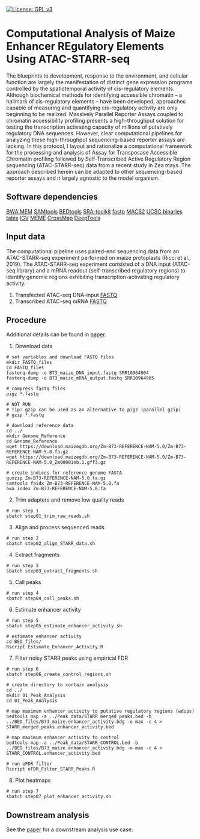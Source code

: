 [![License: GPL v3](https://img.shields.io/badge/License-GPL%20v3-blue.svg)](http://www.gnu.org/licenses/gpl-3.0)

# Computational Analysis of Maize Enhancer REgulatory Elements Using ATAC-STARR-seq

The blueprints to development, response to the environment, and cellular function are largely the manifestation of distinct gene expression programs controlled by the spatiotemporal activity of cis-regulatory elements. Although biochemical methods for identifying accessible chromatin – a hallmark of cis-regulatory elements – have been developed, approaches capable of measuring and quantifying cis-regulatory activity are only beginning to be realized. Massively Parallel Reporter Assays coupled to chromatin accessibility profiling presents a high-throughput solution for testing the transcription activating capacity of millions of putatively regulatory DNA sequences. However, clear computational pipelines for analyzing these high-throughput sequencing-based reporter assays are lacking. In this protocol, I layout and rationalize a computational framework for the processing and analysis of Assay for Transposase Accessible Chromatin profiling followed by Self-Transcribed Active Regulatory Region sequencing (ATAC-STARR-seq) data from a recent study in Zea mays. The approach described herein can be adapted to other sequencing-based reporter assays and it largely agnostic to the model organism.   


## Software dependencies
[BWA MEM](http://bio-bwa.sourceforge.net/bwa.shtml)
[SAMtools](http://www.htslib.org)
[BEDtools](https://bedtools.readthedocs.io/en/latest/)
[SRA-toolkit](https://github.com/ncbi/sra-tools)
[fastp](https://github.com/OpenGene/fastp)
[MACS2](https://pypi.org/project/MACS2/)
[UCSC binaries](http://hgdownload.soe.ucsc.edu/admin/exe/linux.x86_64/)
[tabix](http://www.htslib.org/doc/tabix.html)
[IGV](https://software.broadinstitute.org/software/igv)
[MEME](https://meme-suite.org/meme/index.html)
[CrossMap](http://crossmap.sourceforge.net)
[DeepTools](https://deeptools.readthedocs.io/en/develop/index.html)


## Input data
The computational pipeline uses paired-end sequencing data from an ATAC-STARR-seq experiment performed on maize protoplasts (Ricci et al., 2019). The ATAC-STARR-seq experiment consisted of a DNA input (ATAC-seq library) and a mRNA readout (self-transcribed regulatory regions) to identify genomic regions exhibiting transcription-activating regulatory activity. 

1.	Transfected ATAC-seq DNA-input [FASTQ](https://www.ncbi.nlm.nih.gov/sra/?term=SRR10964904)
2.	Transcribed ATAC-seq mRNA [FASTQ](https://www.ncbi.nlm.nih.gov/sra/?term=SRR10964905)


## Procedure
Additional details can be found in [paper](https://bio-protocol.org/default.aspx).

1.	Download data

```
# set variables and download FASTQ files
mkdir FASTQ_files
cd FASTQ_files
fasterq-dump -o B73_maize_DNA_input.fastq SRR10964904
fasterq-dump -o B73_maize_mRNA_output.fastq SRR10964905

# compress fastq files
pigz *.fastq

# NOT RUN
# Tip: gzip can be used as an alternative to pigz (parallel gzip)
# gzip *.fastq

# download reference data
cd ../
mkdir Genome_Reference
cd Genome_Reference
wget https://download.maizegdb.org/Zm-B73-REFERENCE-NAM-5.0/Zm-B73-REFERENCE-NAM-5.0.fa.gz
wget https://download.maizegdb.org/Zm-B73-REFERENCE-NAM-5.0/Zm-B73-REFERENCE-NAM-5.0_Zm00001eb.1.gff3.gz

# create indices for reference genome FASTA
gunzip Zm-B73-REFERENCE-NAM-5.0.fa.gz
samtools faidx Zm-B73-REFERENCE-NAM-5.0.fa
bwa index Zm-B73-REFERENCE-NAM-5.0.fa
```

2.	Trim adapters and remove low quality reads

```
# run step 1
sbatch step01_trim_raw_reads.sh
```

3.	Align and process sequenced reads
```
# run step 2
sbatch step02_align_STARR_data.sh
```

4.	Extract fragments
```
# run step 3
sbatch step03_extract_fragments.sh
```

5.	Call peaks
```
# run step 4
sbatch step04_call_peaks.sh
```

6.	Estimate enhancer activity
```
# run step 5
sbatch step05_estimate_enhancer_activity.sh

# estimate enhancer activity
cd BED_files/
Rscript Estimate_Enhancer_Activity.R
```

7.	Filter noisy STARR peaks using empirical FDR
```
# run step 6
sbatch step06_create_control_regions.sh

# create directory to contain analysis
cd ../
mkdir 01_Peak_Analysis
cd 01_Peak_Analysis

# map maximum enhancer activity to putative regulatory regions (wdups)
bedtools map -a ../Peak_data/STARR_merged_peaks.bed -b ../BED_files/B73_maize.enhancer_activity.bdg -o max -c 4 > STARR_merged_peaks.enhancer_activity.bed

# map maximum enhancer activity to control 
bedtools map -a ../Peak_data/STARR_CONTROL.bed -b ../BED_files/B73_maize.enhancer_activity.bdg -o max -c 4 > STARR_CONTROL.enhancer_activity.bed

# run eFDR filter
Rscript eFDR_Filter_STARR_Peaks.R

```

8.	Plot heatmaps
```
# run step 7
sbatch step07_plot_enhancer_activity.sh
```

## Downstream analysis
See the [paper](https://bio-protocol.org/default.aspx) for a downstream analysis use case.

